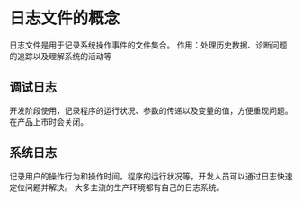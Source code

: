 # 日志文件的概念
日志文件是用于记录系统操作事件的文件集合。
作用：处理历史数据、诊断问题的追踪以及理解系统的活动等

## 调试日志
开发阶段使用，记录程序的运行状况、参数的传递以及变量的值，方便重现问题。
在产品上市时会关闭。

## 系统日志
记录用户的操作行为和操作时间，程序的运行状况等，开发人员可以通过日志快速定位问题并解决。
大多主流的生产环境都有自己的日志系统。








